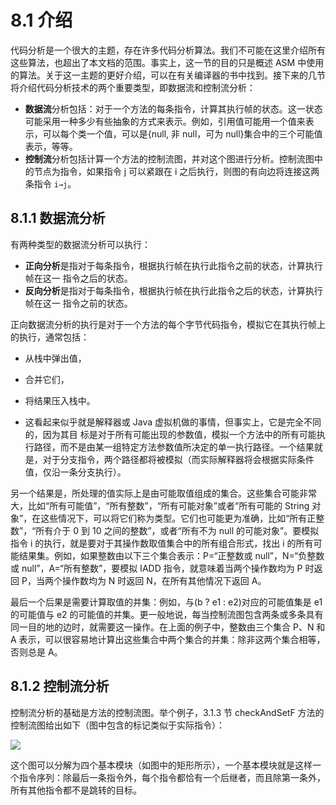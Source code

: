 # 8.1 介绍

代码分析是一个很大的主题，存在许多代码分析算法。我们不可能在这里介绍所有这些算法，也超出了本文档的范围。事实上，这一节的目的只是概述 ASM 中使用的算法。关于这一主题的更好介绍，可以在有关编译器的书中找到。接下来的几节将介绍代码分析技术的两个重要类型，即数据流和控制流分析：

- **数据流**分析包括：对于一个方法的每条指令，计算其执行帧的状态。这一状态可能采用一种多少有些抽象的方式来表示。例如，引用值可能用一个值来表示，可以每个类一个值，可以是{null, 非 null，可为 null}集合中的三个可能值表示，等等。
- **控制流**分析包括计算一个方法的控制流图，并对这个图进行分析。控制流图中的节点为指令，如果指令 j 可以紧跟在 i 之后执行，则图的有向边将连接这两条指令 `i→j`。

## 8.1.1 数据流分析

有两种类型的数据流分析可以执行：

- **正向分析**是指对于每条指令，根据执行帧在执行此指令之前的状态，计算执行帧在这一 指令之后的状态。
- **反向分析**是指对于每条指令，根据执行帧在执行此指令之后的状态，计算执行帧在这一 指令之前的状态。

正向数据流分析的执行是对于一个方法的每个字节代码指令，模拟它在其执行帧上的执行，通常包括：

- 从栈中弹出值，
- 合并它们，
- 将结果压入栈中。

- 这看起来似乎就是解释器或 Java 虚拟机做的事情，但事实上，它是完全不同的，因为其目 标是对于所有可能出现的参数值，模拟一个方法中的所有可能执行路径，而不是由某一组特定方法参数值所决定的单一执行路径。一个结果就是，对于分支指令，两个路径都将被模拟（而实际解释器将会根据实际条件值，仅沿一条分支执行）。

另一个结果是，所处理的值实际上是由可能取值组成的集合。这些集合可能非常大，比如“所有可能值”，“所有整数”，“所有可能对象”或者“所有可能的 String 对象”，在这些情况下，可以将它们称为类型。它们也可能更为准确，比如“所有正整数”，“所有介于 0 到 10 之间的整数”，或者“所有不为 null 的可能对象”。要模拟指令 i 的执行，就是要对于其操作数取值集合中的所有组合形式，找出 i 的所有可能结果集。例如，如果整数由以下三个集合表示：P=“正整数或 null”，N=“负整数或 null”，A=“所有整数”，要模拟 IADD 指令，就意味着当两个操作数均为 P 时返回 P，当两个操作数均为 N 时返回 N，在所有其他情况下返回 A。

最后一个后果是需要计算取值的并集：例如，与(b ? e1 : e2)对应的可能值集是 e1 的可能值与 e2 的可能值的并集。更一般地说，每当控制流图包含两条或多条具有同一目的地的边时，就需要这一操作。在上面的例子中，整数由三个集合 P、N 和 A 表示，可以很容易地计算出这些集合中两个集合的并集：除非这两个集合相等，否则总是 A。

## 8.1.2 控制流分析

控制流分析的基础是方法的控制流图。举个例子，3.1.3 节 checkAndSetF 方法的控制流图给出如下（图中包含的标记类似于实际指令）：

![](https://bugstack.cn/assets/images/bytecode/asm-document/8.1-1.png)

这个图可以分解为四个基本模块（如图中的矩形所示），一个基本模块就是这样一个指令序列：除最后一条指令外，每个指令都恰有一个后继者，而且除第一条外，所有其他指令都不是跳转的目标。